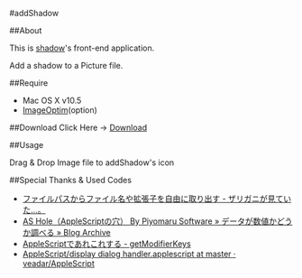 #addShadow

##About

This is [shadow](https://github.com/zarigani/shadow "zarigani / shadow")'s front-end application.

Add a shadow to a Picture file.

##Require

- Mac OS X v10.5
- [ImageOptim](http://imageoptim.com/ "ImageOptim")(option)


##Download
Click Here → [Download](https://github.com/downloads/veadar/addShadow/addShadow.app.zip "Downloads · veadar/addShadow")

##Usage

Drag & Drop Image file to addShadow's icon


##Special Thanks & Used Codes

- <a href="http://d.hatena.ne.jp/zariganitosh/20100921/get_file_name_ext_dir">ファイルパスからファイル名や拡張子を自由に取り出す - ザリガニが見ていた...。</a>
- <a href="http://piyocast.com/as/archives/299">AS Hole（AppleScriptの穴） By Piyomaru Software » データが数値かどうか調べる » Blog Archive</a>
- <a href="http://memogakisouko.appspot.com/AppleScript.html#getModifierKeys">AppleScriptであれこれする - getModifierKeys</a>
- <a href="https://github.com/veadar/AppleScript/blob/master/display%20dialog%20handler.applescript">AppleScript/display dialog handler.applescript at master · veadar/AppleScript</a>